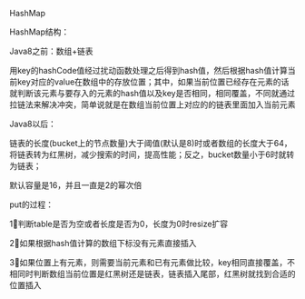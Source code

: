 HashMap



HashMap结构：

Java8之前：数组+链表

用key的hashCode值经过扰动函数处理之后得到hash值，然后根据hash值计算当前key对应的value在数组中的存放位置；其中，如果当前位置已经存在元素的话就判断该元素与要存入的元素的hash值以及key是否相同，相同覆盖，不同就通过拉链法来解决冲突，简单说就是在数组当前位置上对应的的链表里面加入当前元素

Java8以后：

链表的长度(bucket上的节点数量)大于阈值(默认是8)时或者数组的长度大于64，将链表转为红黑树，减少搜索的时间，提高性能；反之，bucket数量小于6时就转为链表；



默认容量是16，并且一直是2的幂次倍



put的过程：

1⃣️判断table是否为空或者长度是否为0，长度为0时resize扩容

2⃣️如果根据hash值计算的数组下标没有元素直接插入

3⃣️如果位置上有元素，则需要当前元素和已有元素做比较，key相同直接覆盖，不相同时判断数组当前位置是红黑树还是链表，链表插入尾部，红黑树就找到合适的位置插入

